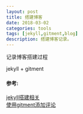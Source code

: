 ```yaml
---
layout: post
title: 搭建博客
date: 2018-03-02
categories: tools
tags: [jekyll,gitment,blog]
description: 搭建博客记录。
---
```


记录博客搭建过程

jekyll + gitment
#### 参考:     
[jekyll搭建相关](http://www.cnfeat.com/blog/2014/05/11/how-to-build-a-blog/
)   
[使用gitment添加评论](http://ihtc.cc/2018/02/25/2018-02-25%20_Gitment%E8%AF%84%E8%AE%BA%E5%8A%9F%E8%83%BD%E6%8E%A5%E5%85%A5%E8%B8%A9%E5%9D%91%E6%95%99%E7%A8%8B/
)











